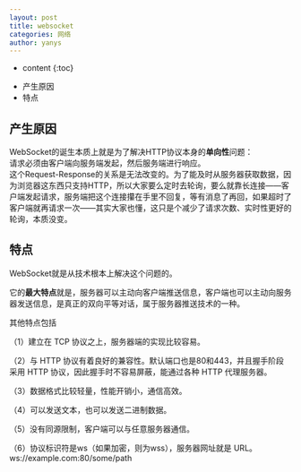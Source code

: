 ```yaml
---
layout: post
title: websocket
categories: 网络 
author: yanys
---
```


* content
{:toc}

- 产生原因
- 特点





## 产生原因
WebSocket的诞生本质上就是为了解决HTTP协议本身的**单向性**问题：  
请求必须由客户端向服务端发起，然后服务端进行响应。  
这个Request-Response的关系是无法改变的。为了能及时从服务器获取数据，因为浏览器这东西只支持HTTP，所以大家要么定时去轮询，要么就靠长连接——客户端发起请求，服务端把这个连接攥在手里不回复，等有消息了再回，如果超时了客户端就再请求一次——其实大家也懂，这只是个减少了请求次数、实时性更好的轮询，本质没变。
## 特点
WebSocket就是从技术根本上解决这个问题的。 

它的**最大特点**就是，服务器可以主动向客户端推送信息，客户端也可以主动向服务器发送信息，是真正的双向平等对话，属于服务器推送技术的一种。 

其他特点包括 

（1）建立在 TCP 协议之上，服务器端的实现比较容易。 

（2）与 HTTP 协议有着良好的兼容性。默认端口也是80和443，并且握手阶段采用 HTTP 协议，因此握手时不容易屏蔽，能通过各种 HTTP 代理服务器。 

（3）数据格式比较轻量，性能开销小，通信高效。 

（4）可以发送文本，也可以发送二进制数据。 

（5）没有同源限制，客户端可以与任意服务器通信。 

（6）协议标识符是ws（如果加密，则为wss），服务器网址就是 URL。
       ws://example.com:80/some/path